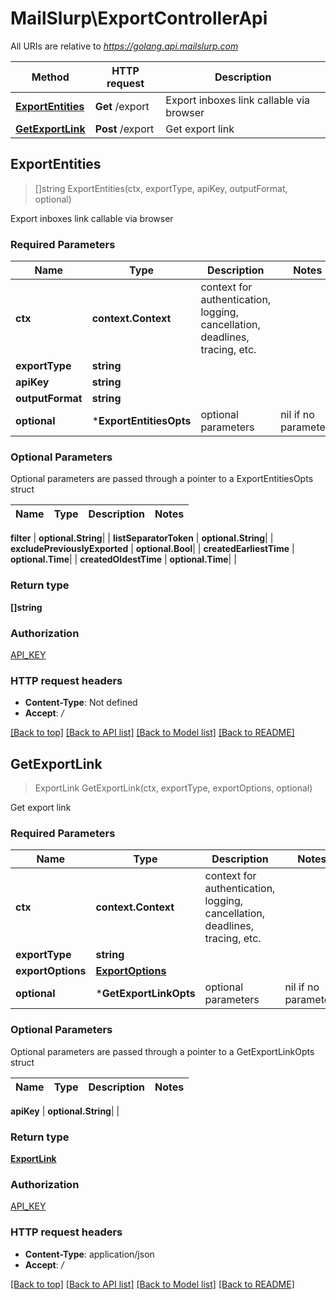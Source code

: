 # MailSlurp\ExportControllerApi

All URIs are relative to *https://golang.api.mailslurp.com*

Method | HTTP request | Description
------------- | ------------- | -------------
[**ExportEntities**](ExportControllerApi#ExportEntities) | **Get** /export | Export inboxes link callable via browser
[**GetExportLink**](ExportControllerApi#GetExportLink) | **Post** /export | Get export link



## ExportEntities

> []string ExportEntities(ctx, exportType, apiKey, outputFormat, optional)

Export inboxes link callable via browser

### Required Parameters


Name | Type | Description  | Notes
------------- | ------------- | ------------- | -------------
**ctx** | **context.Context** | context for authentication, logging, cancellation, deadlines, tracing, etc.
**exportType** | **string**|  | 
**apiKey** | **string**|  | 
**outputFormat** | **string**|  | 
 **optional** | ***ExportEntitiesOpts** | optional parameters | nil if no parameters

### Optional Parameters

Optional parameters are passed through a pointer to a ExportEntitiesOpts struct


Name | Type | Description  | Notes
------------- | ------------- | ------------- | -------------



 **filter** | **optional.String**|  | 
 **listSeparatorToken** | **optional.String**|  | 
 **excludePreviouslyExported** | **optional.Bool**|  | 
 **createdEarliestTime** | **optional.Time**|  | 
 **createdOldestTime** | **optional.Time**|  | 

### Return type

**[]string**

### Authorization

[API_KEY](../README#API_KEY)

### HTTP request headers

- **Content-Type**: Not defined
- **Accept**: */*

[[Back to top]](#) [[Back to API list]](../README#documentation-for-api-endpoints)
[[Back to Model list]](../README#documentation-for-models)
[[Back to README]](../README)


## GetExportLink

> ExportLink GetExportLink(ctx, exportType, exportOptions, optional)

Get export link

### Required Parameters


Name | Type | Description  | Notes
------------- | ------------- | ------------- | -------------
**ctx** | **context.Context** | context for authentication, logging, cancellation, deadlines, tracing, etc.
**exportType** | **string**|  | 
**exportOptions** | [**ExportOptions**](ExportOptions)|  | 
 **optional** | ***GetExportLinkOpts** | optional parameters | nil if no parameters

### Optional Parameters

Optional parameters are passed through a pointer to a GetExportLinkOpts struct


Name | Type | Description  | Notes
------------- | ------------- | ------------- | -------------


 **apiKey** | **optional.String**|  | 

### Return type

[**ExportLink**](ExportLink)

### Authorization

[API_KEY](../README#API_KEY)

### HTTP request headers

- **Content-Type**: application/json
- **Accept**: */*

[[Back to top]](#) [[Back to API list]](../README#documentation-for-api-endpoints)
[[Back to Model list]](../README#documentation-for-models)
[[Back to README]](../README)


